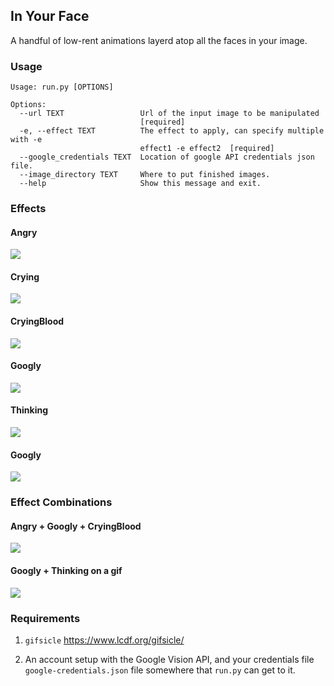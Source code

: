 ## In Your Face

A handful of low-rent animations layerd atop all the faces in your image.

### Usage

```
Usage: run.py [OPTIONS]

Options:
  --url TEXT                 Url of the input image to be manipulated
                             [required]
  -e, --effect TEXT          The effect to apply, can specify multiple with -e
                             effect1 -e effect2  [required]
  --google_credentials TEXT  Location of google API credentials json file.
  --image_directory TEXT     Where to put finished images.
  --help                     Show this message and exit.
```

### Effects

#### Angry
![](https://github.com/yacomink/inyourface/blob/master/examples/63d1c91a84f90cbf3978a7c9936cc966876ab1a0.gif?raw=true)
#### Crying
![](https://github.com/yacomink/inyourface/blob/master/examples/dfa3376f7075094f951cfb808eb530bffde9f930.gif?raw=true)
#### CryingBlood
![](https://github.com/yacomink/inyourface/blob/master/examples/c050d3929b14252276557d4d72ca395bf92f597d.gif?raw=true)
#### Googly
![](https://github.com/yacomink/inyourface/blob/master/examples/0500b8896bee27f4db798a1c1d9a0e1d1d9a0784.gif?raw=true)
#### Thinking
![](https://github.com/yacomink/inyourface/blob/master/examples/0969445f8dcd57fde556b9a7fb0018c44dbb9c44.gif?raw=true)
#### Googly
![](https://github.com/yacomink/inyourface/blob/master/examples/0500b8896bee27f4db798a1c1d9a0e1d1d9a0784.gif?raw=true)

### Effect Combinations

#### Angry + Googly + CryingBlood
![](https://github.com/yacomink/inyourface/blob/master/examples/2fecff2f9f51066c704fdeb16298873825f29579.gif?raw=true)

#### Googly + Thinking on a gif
![](https://github.com/yacomink/inyourface/blob/master/examples/c4a82e74e0c35c71414693446d1fe49ce4288585.gif?raw=true)

### Requirements

1. `gifsicle` https://www.lcdf.org/gifsicle/

2. An account setup with the Google Vision API, and your credentials file `google-credentials.json` file somewhere that `run.py` can get to it.
